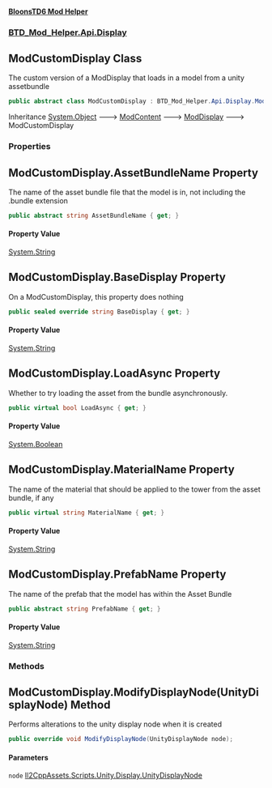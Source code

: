 #### [BloonsTD6 Mod Helper](README.md 'README')
### [BTD_Mod_Helper.Api.Display](README.md#BTD_Mod_Helper.Api.Display 'BTD_Mod_Helper.Api.Display')

## ModCustomDisplay Class

The custom version of a ModDisplay that loads in a model from a unity assetbundle

```csharp
public abstract class ModCustomDisplay : BTD_Mod_Helper.Api.Display.ModDisplay
```

Inheritance [System.Object](https://docs.microsoft.com/en-us/dotnet/api/System.Object 'System.Object') &#129106; [ModContent](BTD_Mod_Helper.Api.ModContent.md 'BTD_Mod_Helper.Api.ModContent') &#129106; [ModDisplay](BTD_Mod_Helper.Api.Display.ModDisplay.md 'BTD_Mod_Helper.Api.Display.ModDisplay') &#129106; ModCustomDisplay
### Properties

<a name='BTD_Mod_Helper.Api.Display.ModCustomDisplay.AssetBundleName'></a>

## ModCustomDisplay.AssetBundleName Property

The name of the asset bundle file that the model is in, not including the .bundle extension

```csharp
public abstract string AssetBundleName { get; }
```

#### Property Value
[System.String](https://docs.microsoft.com/en-us/dotnet/api/System.String 'System.String')

<a name='BTD_Mod_Helper.Api.Display.ModCustomDisplay.BaseDisplay'></a>

## ModCustomDisplay.BaseDisplay Property

On a ModCustomDisplay, this property does nothing

```csharp
public sealed override string BaseDisplay { get; }
```

#### Property Value
[System.String](https://docs.microsoft.com/en-us/dotnet/api/System.String 'System.String')

<a name='BTD_Mod_Helper.Api.Display.ModCustomDisplay.LoadAsync'></a>

## ModCustomDisplay.LoadAsync Property

Whether to try loading the asset from the bundle asynchronously.

```csharp
public virtual bool LoadAsync { get; }
```

#### Property Value
[System.Boolean](https://docs.microsoft.com/en-us/dotnet/api/System.Boolean 'System.Boolean')

<a name='BTD_Mod_Helper.Api.Display.ModCustomDisplay.MaterialName'></a>

## ModCustomDisplay.MaterialName Property

The name of the material that should be applied to the tower from the asset bundle, if any

```csharp
public virtual string MaterialName { get; }
```

#### Property Value
[System.String](https://docs.microsoft.com/en-us/dotnet/api/System.String 'System.String')

<a name='BTD_Mod_Helper.Api.Display.ModCustomDisplay.PrefabName'></a>

## ModCustomDisplay.PrefabName Property

The name of the prefab that the model has within the Asset Bundle

```csharp
public abstract string PrefabName { get; }
```

#### Property Value
[System.String](https://docs.microsoft.com/en-us/dotnet/api/System.String 'System.String')
### Methods

<a name='BTD_Mod_Helper.Api.Display.ModCustomDisplay.ModifyDisplayNode(UnityDisplayNode)'></a>

## ModCustomDisplay.ModifyDisplayNode(UnityDisplayNode) Method

Performs alterations to the unity display node when it is created

```csharp
public override void ModifyDisplayNode(UnityDisplayNode node);
```
#### Parameters

<a name='BTD_Mod_Helper.Api.Display.ModCustomDisplay.ModifyDisplayNode(UnityDisplayNode).node'></a>

`node` [Il2CppAssets.Scripts.Unity.Display.UnityDisplayNode](https://docs.microsoft.com/en-us/dotnet/api/Il2CppAssets.Scripts.Unity.Display.UnityDisplayNode 'Il2CppAssets.Scripts.Unity.Display.UnityDisplayNode')